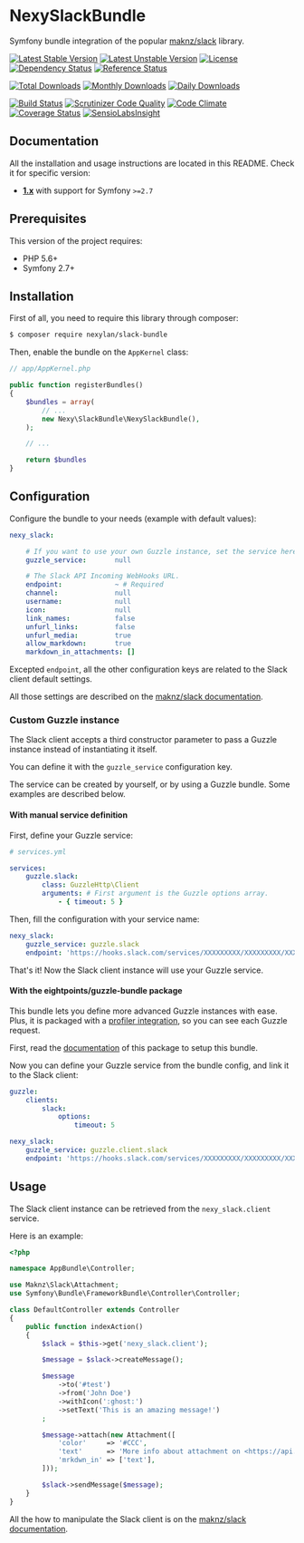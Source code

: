# NexySlackBundle

Symfony bundle integration of the popular [maknz/slack](https://github.com/maknz/slack) library.

[![Latest Stable Version](https://poser.pugx.org/nexylan/slack-bundle/v/stable)](https://packagist.org/packages/nexylan/slack-bundle)
[![Latest Unstable Version](https://poser.pugx.org/nexylan/slack-bundle/v/unstable)](https://packagist.org/packages/nexylan/slack-bundle)
[![License](https://poser.pugx.org/nexylan/slack-bundle/license)](https://packagist.org/packages/nexylan/slack-bundle)
[![Dependency Status](https://www.versioneye.com/php/nexylan:slack-bundle/badge.svg)](https://www.versioneye.com/php/nexylan:slack-bundle)
[![Reference Status](https://www.versioneye.com/php/nexylan:slack-bundle/reference_badge.svg)](https://www.versioneye.com/php/nexylan:slack-bundle/references)

[![Total Downloads](https://poser.pugx.org/nexylan/slack-bundle/downloads)](https://packagist.org/packages/nexylan/slack-bundle)
[![Monthly Downloads](https://poser.pugx.org/nexylan/slack-bundle/d/monthly)](https://packagist.org/packages/nexylan/slack-bundle)
[![Daily Downloads](https://poser.pugx.org/nexylan/slack-bundle/d/daily)](https://packagist.org/packages/nexylan/slack-bundle)

[![Build Status](https://travis-ci.org/nexylan/NexySlackBundle.svg?branch=master)](https://travis-ci.org/nexylan/NexySlackBundle)
[![Scrutinizer Code Quality](https://scrutinizer-ci.com/g/nexylan/NexySlackBundle/badges/quality-score.png?b=master)](https://scrutinizer-ci.com/g/nexylan/NexySlackBundle/?branch=master)
[![Code Climate](https://codeclimate.com/github/nexylan/NexySlackBundle/badges/gpa.svg)](https://codeclimate.com/github/nexylan/NexySlackBundle)
[![Coverage Status](https://coveralls.io/repos/nexylan/NexySlackBundle/badge.svg?branch=master)](https://coveralls.io/r/nexylan/NexySlackBundle?branch=master)
[![SensioLabsInsight](https://insight.sensiolabs.com/projects/15e2cfed-cfb8-4856-ac0d-92768fc0c324/mini.png)](https://insight.sensiolabs.com/projects/8a6b5dd0-e974-478c-92ee-43125cb7bae3)

## Documentation

All the installation and usage instructions are located in this README.
Check it for specific version:

* [__1.x__](https://github.com/nexylan/NexySlackBundle/tree/master) with support for Symfony `>=2.7`

## Prerequisites

This version of the project requires:

* PHP 5.6+
* Symfony 2.7+

## Installation

First of all, you need to require this library through composer:

``` bash
$ composer require nexylan/slack-bundle
```

Then, enable the bundle on the `AppKernel` class:

``` php
// app/AppKernel.php

public function registerBundles()
{
    $bundles = array(
        // ...
        new Nexy\SlackBundle\NexySlackBundle(),
    );

    // ...

    return $bundles
}
```

## Configuration

Configure the bundle to your needs (example with default values):

```yaml
nexy_slack:

    # If you want to use your own Guzzle instance, set the service here.
    guzzle_service:       null

    # The Slack API Incoming WebHooks URL.
    endpoint:             ~ # Required
    channel:              null
    username:             null
    icon:                 null
    link_names:           false
    unfurl_links:         false
    unfurl_media:         true
    allow_markdown:       true
    markdown_in_attachments: []
```

Excepted `endpoint`, all the other configuration keys are related to the Slack client default settings.

All those settings are described on the [maknz/slack documentation](https://github.com/maknz/slack#settings).

### Custom Guzzle instance

The Slack client accepts a third constructor parameter to pass a Guzzle instance instead of instantiating it itself.

You can define it with the `guzzle_service` configuration key.

The service can be created by yourself, or by using a Guzzle bundle. Some examples are described below.

#### With manual service definition

First, define your Guzzle service:

```yaml
# services.yml

services:
    guzzle.slack:
        class: GuzzleHttp\Client
        arguments: # First argument is the Guzzle options array.
            - { timeout: 5 }
```

Then, fill the configuration with your service name:

```yaml
nexy_slack:
    guzzle_service: guzzle.slack
    endpoint: 'https://hooks.slack.com/services/XXXXXXXXX/XXXXXXXXX/XXXXXXXXXXXXXXXXXXXXXXXX'
```

That's it! Now the Slack client instance will use your Guzzle service.

#### With the eightpoints/guzzle-bundle package

This bundle lets you define more advanced Guzzle instances with ease.
Plus, it is packaged with a [profiler integration](https://github.com/8p/GuzzleBundle#symfony-debug-toolbar--profiler),
so you can see each Guzzle request.

First, read the [documentation](https://github.com/8p/GuzzleBundle#installation) of this package to setup this bundle.

Now you can define your Guzzle service from the bundle config, and link it to the Slack client:

```yaml
guzzle:
    clients:
        slack:
            options:
                timeout: 5

nexy_slack:
    guzzle_service: guzzle.client.slack
    endpoint: 'https://hooks.slack.com/services/XXXXXXXXX/XXXXXXXXX/XXXXXXXXXXXXXXXXXXXXXXXX'
```

## Usage

The Slack client instance can be retrieved from the `nexy_slack.client` service.

Here is an example:

```php
<?php

namespace AppBundle\Controller;

use Maknz\Slack\Attachment;
use Symfony\Bundle\FrameworkBundle\Controller\Controller;

class DefaultController extends Controller
{
    public function indexAction()
    {
        $slack = $this->get('nexy_slack.client');

        $message = $slack->createMessage();

        $message
            ->to('#test')
            ->from('John Doe')
            ->withIcon(':ghost:')
            ->setText('This is an amazing message!')
        ;

        $message->attach(new Attachment([
            'color'     => '#CCC',
            'text'      => 'More info about attachment on <https://api.slack.com/docs/formatting|Slack documentation>!',
            'mrkdwn_in' => ['text'],
        ]));

        $slack->sendMessage($message);
    }
}
```

All the how to manipulate the Slack client is on the [maknz/slack documentation](https://github.com/maknz/slack#sending-messages).
